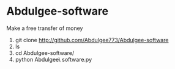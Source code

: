 # Abdulgee-software
Make a free transfer of money
1. git clone http://github.com/Abdulgee773/Abdulgee-software
2. ls
3. cd Abdulgee-software/
4. python Abdulgee\ software.py
